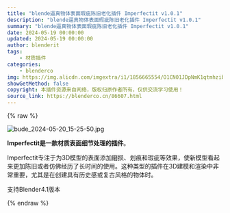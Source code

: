 ```yaml
---
title: "blende逼真物体表面瑕疵陈旧老化插件 Imperfectit v1.0.1"
description: "blende逼真物体表面瑕疵陈旧老化插件 Imperfectit v1.0.1"
summary: "blende逼真物体表面瑕疵陈旧老化插件 Imperfectit v1.0.1"
date: 2024-05-19 00:00:00
updated: 2024-05-19 00:00:00
author: blenderit
tags: 
    - 材质插件
categories:
    - blenderco
img: https://img.alicdn.com/imgextra/i1/1856665554/O1CN01JDpNmK1qtmhzibamy_!!1856665554.jpg
showGetMethod: false
copyright: 本插件资源来自网络，版权归原作者所有，仅供交流学习使用！
source_link: https://blenderco.cn/86607.html
---
```


{% raw %}
<p><img src="https://img.alicdn.com/imgextra/i1/1856665554/O1CN01JDpNmK1qtmhzibamy_!!1856665554.jpg" alt="bude_2024-05-20_15-25-50.jpg"></p><p><strong>Imperfectit是一款材质表面细节处理的插件</strong>。</p><p>Imperfectit专注于为3D模型的表面添加磨损、划痕和瑕疵等效果，使新模型看起来更加陈旧或者仿佛经历了长时间的使用。这种类型的插件在3D建模和渲染中非常重要，尤其是在创建具有历史感或复古风格的物体时。</p><p>支持Blender4.1版本</p>
<div style="display: none">blenderco</div>
{% endraw %}